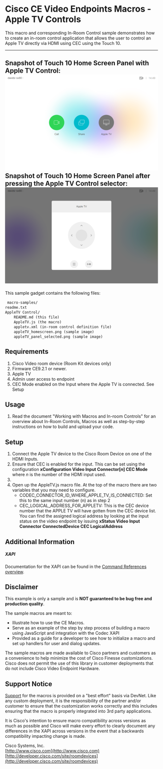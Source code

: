 # Cisco CE Video Endpoints Macros - Apple TV Controls
This macro and corresponding In-Room Control sample demonstrates how to create an in-room control application that allows the user to control an Apple TV directly via HDMI using CEC using the Touch 10.

---
Snapshot of Touch 10 Home Screen Panel with Apple TV Control:
![Sample In-Room Control Screenshot](appleTV_homescreen.png)
Snapshot of Touch 10 Home Screen Panel after pressing the Apple TV Control selector:
![Sample In-Room Control Screenshot](appleTV_panel_selected.png)
---


This sample gadget contains the following files:

     macro-samples/
	readme.txt
	AppleTV Control/
		README.md (this file)
		AppleTV.js (the macro)
		appletv.xml (in-room control definition file)
		appleTV_homescreen.png (sample image)
		appleTV_panel_selected.png (sample image)


## Requirements
1. Cisco Video room device (Room Kit devices only)
2. Firmware CE9.2.1 or newer.
3. Apple TV
4. Admin user access to endpoint
5. CEC Mode enabled on the Input where the Apple TV is connected. See Setup

## Usage
1. Read the document "Working with Macros and In-room Controls" for an overview about In-Room Controls, Macros as well as step-by-step instructions on how to build and upload your code.


## Setup

1. Connect the Apple TV device to the Cisco Room Device on one of the HDMI Inputs.
2. Ensure that CEC is enabled for the input. This can be set using the configuration **xConfiguration Video Input Connector[*n*] CEC Mode** where *n* is the number of the HDMI input used.
3.
4. Open up the AppleTV.js macro file. At the top of the macro there are two variables that you may need to configure.
    * CODEC_CONNECTOR_ID_WHERE_APPLE_TV_IS_CONNECTED: Set this to the same input number (n) as in step 2
    * CEC_LOGICAL_ADDRESS_FOR_APPLETV: This is the CEC device number that the APPLE TV will have gotten from the CEC device list. You can find the assigned logical address by looking at the input status on the video endpoint by issuing **xStatus Video Input Connector ConnectedDevice CEC LogicalAddress**
    

## Additional Information
##### XAPI
Documentation for the XAPI can be found in the [Command References overview](https://www.cisco.com/c/en/us/support/collaboration-endpoints/telepresence-quick-set-series/products-command-reference-list.html).

## Disclaimer
This example is only a sample and is **NOT guaranteed to be bug free and production quality**.

The sample macros are meant to:
- Illustrate how to use the CE Macros.
- Serve as an example of the step by step process of building a macro using JavaScript and integration with the Codec XAPI
- Provided as a guide for a developer to see how to initialize a macro and set up handlers for user and dialog updates.

The sample macros are made available to Cisco partners and customers as a convenience to help minimize the cost of Cisco Finesse customizations. Cisco does not permit the use of this library in customer deployments that do not include Cisco Video Endpoint Hardware.

## Support Notice
[Support](http://developer.cisco.com/site/devnet/support) for the macros is provided on a "best effort" basis via DevNet. Like any custom deployment, it is the responsibility of the partner and/or customer to ensure that the customization works correctly and this includes ensuring that the macro is properly integrated into 3rd party applications.

It is Cisco's intention to ensure macro compatibility across versions as much as possible and Cisco will make every effort to clearly document any differences in the XAPI across versions in the event that a backwards compatibility impacting change is made.

Cisco Systems, Inc.<br>
[http://www.cisco.com](http://www.cisco.com)<br>
[http://developer.cisco.com/site/roomdevices](http://developer.cisco.com/site/roomdevices)
